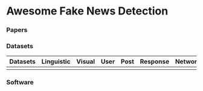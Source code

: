 
# Awesome Fake News Detection

### Papers

### Datasets

|Datasets | Linguistic | Visual | User|  Post| Response|  Network | Spatial | Temporal |
|--|--|--|--|--|--|--|--|--|
|  |  ||||||||


### Software
